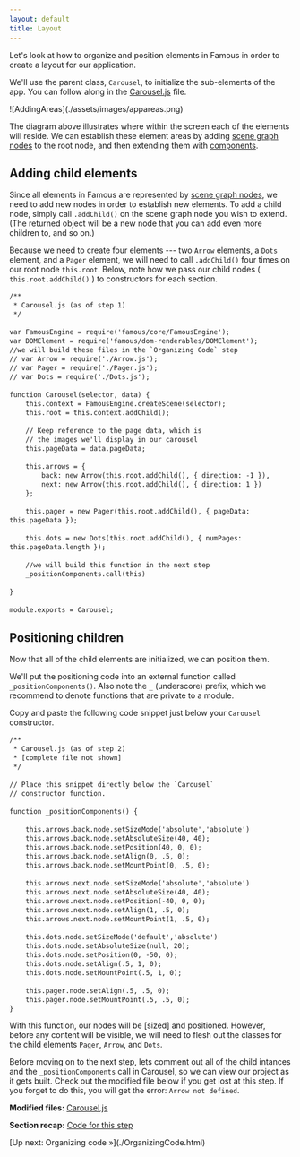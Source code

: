 ```yaml
---
layout: default
title: Layout
---
```


<span class="intro-graf">
Let's look at how to organize and position elements in Famous in order to create a layout for our application.
</span>

We'll use the parent class, `Carousel`, to initialize the sub-elements of the app. You can follow along in the [Carousel.js](https://github.com/famous/lesson-carousel-starter-kit/blob/step1-HelloFamous/src/carousel/Carousel.js) file.

<span class="art-insert">
![AddingAreas](./assets/images/appareas.png)
</span>

The diagram above illustrates where within the screen each of the elements will reside. We can establish these element areas by adding [scene graph nodes](http://famous.org/learn/scene-graph.html) to the root node, and then extending them with [components](http://famous.org/learn/components.html).

## Adding child elements

Since all elements in Famous are represented by [scene graph nodes](http://famous.org/learn/scene-graph.html), we need to add new nodes in order to establish new elements. To add a child node, simply call `.addChild()` on the scene graph node you wish to extend. (The returned object will be a new node that you can add even more children to, and so on.)

Because we need to create four elements --- two `Arrow` elements, a `Dots` element, and a `Pager` element, we will need to call `.addChild()` four times on our root node `this.root`. Below, note how we pass our child nodes ( `this.root.addChild()` ) to constructors for each section.

    /**
     * Carousel.js (as of step 1)
     */

    var FamousEngine = require('famous/core/FamousEngine');
    var DOMElement = require('famous/dom-renderables/DOMElement');
    //we will build these files in the `Organizing Code` step
    // var Arrow = require('./Arrow.js');
    // var Pager = require('./Pager.js');
    // var Dots = require('./Dots.js');

    function Carousel(selector, data) {
        this.context = FamousEngine.createScene(selector);
        this.root = this.context.addChild();

        // Keep reference to the page data, which is
        // the images we'll display in our carousel
        this.pageData = data.pageData;

        this.arrows = {
            back: new Arrow(this.root.addChild(), { direction: -1 }),
            next: new Arrow(this.root.addChild(), { direction: 1 })
        };

        this.pager = new Pager(this.root.addChild(), { pageData: this.pageData });

        this.dots = new Dots(this.root.addChild(), { numPages: this.pageData.length });
        
        //we will build this function in the next step
        _positionComponents.call(this)

    }

    module.exports = Carousel;


## Positioning children

Now that all of the child elements are initialized, we can position them.

We'll put the positioning code into an external function called `_positionComponents()`. Also note the `_` (underscore) prefix, which we recommend to denote functions that are private to a module.

Copy and paste the following code snippet just below your `Carousel` constructor.

    /**
     * Carousel.js (as of step 2)
     * [complete file not shown]
     */

    // Place this snippet directly below the `Carousel`
    // constructor function.

    function _positionComponents() {

        this.arrows.back.node.setSizeMode('absolute','absolute')
        this.arrows.back.node.setAbsoluteSize(40, 40);
        this.arrows.back.node.setPosition(40, 0, 0);
        this.arrows.back.node.setAlign(0, .5, 0);
        this.arrows.back.node.setMountPoint(0, .5, 0);

        this.arrows.next.node.setSizeMode('absolute','absolute')
        this.arrows.next.node.setAbsoluteSize(40, 40);
        this.arrows.next.node.setPosition(-40, 0, 0);
        this.arrows.next.node.setAlign(1, .5, 0);
        this.arrows.next.node.setMountPoint(1, .5, 0);

        this.dots.node.setSizeMode('default','absolute')
        this.dots.node.setAbsoluteSize(null, 20);
        this.dots.node.setPosition(0, -50, 0);
        this.dots.node.setAlign(.5, 1, 0);
        this.dots.node.setMountPoint(.5, 1, 0);

        this.pager.node.setAlign(.5, .5, 0);
        this.pager.node.setMountPoint(.5, .5, 0);
    }

With this function, our nodes will be [sized] and positioned. However, before any content will be visible, we will need to flesh out the classes for the child elements `Pager`, `Arrow`, and `Dots`.

Before moving on to the next step, lets comment out all of the child intances and the `_positionComponents` call in Carousel, so we can view our project as it gets built. Check out the modified file below if you get lost at this step. If you forget to do this, you will get the error: `Arrow not defined`.

<div class="sidenote--other">
<p><strong>Modified files:</strong> <a href="https://github.com/famous/lesson-carousel-starter-kit/blob/step3-PositioningChildren/src/carousel/Carousel.js">Carousel.js</a></p>
</div>

<div class="sidenote">
<p><strong>Section recap:</strong> <a href="https://github.com/famous/lesson-carousel-starter-kit/tree/step3-PositioningChildren">Code for this step</a></p>
</div>

<span class="cta">
[Up next: Organizing code &raquo;](./OrganizingCode.html)
</span>
